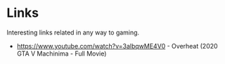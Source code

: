 # Links

Interesting links related in any way to gaming.

- https://www.youtube.com/watch?v=3albqwME4V0 - Overheat (2020 GTA V Machinima - Full Movie)
